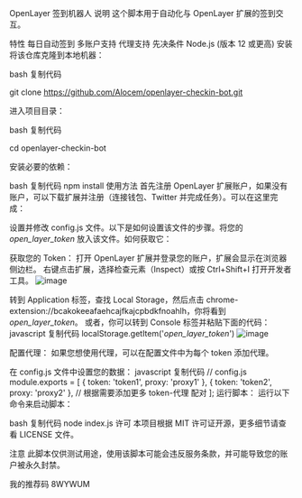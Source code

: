 OpenLayer 签到机器人
说明
这个脚本用于自动化与 OpenLayer 扩展的签到交互。

特性
每日自动签到
多账户支持
代理支持
先决条件
Node.js (版本 12 或更高)
安装
将该仓库克隆到本地机器：

bash
复制代码

git clone https://github.com/Alocem/openlayer-checkin-bot.git

进入项目目录：

bash
复制代码

cd openlayer-checkin-bot

安装必要的依赖：

bash
复制代码
npm install
使用方法
首先注册 OpenLayer 扩展账户，如果没有账户，可以下载扩展并注册（连接钱包、Twitter 并完成任务）。可以在这里完成：

设置并修改 config.js 文件。以下是如何设置该文件的步骤。将您的 _open_layer_token_ 放入该文件。如何获取它：

获取您的 Token：
打开 OpenLayer 扩展并登录您的账户，扩展会显示在浏览器侧边栏。
右键点击扩展，选择检查元素（Inspect）或按 Ctrl+Shift+I 打开开发者工具。
![image](https://github.com/user-attachments/assets/19da45bc-0d3a-475d-9a2b-b37980e5bbb5)

转到 Application 标签，查找 Local Storage，然后点击 chrome-extension://bcakokeeafaehcajfkajcpbdkfnoahlh，你将看到 _open_layer_token_。
或者，你可以转到 Console 标签并粘贴下面的代码：
javascript
复制代码
localStorage.getItem('_open_layer_token_')
![image](https://github.com/user-attachments/assets/fbb8fd30-bac9-44be-8775-f3a4898db3a8)

配置代理：
如果您想使用代理，可以在配置文件中为每个 token 添加代理。

在 config.js 文件中设置您的数据：
javascript
复制代码
// config.js
module.exports = [
  { token: 'token1', proxy: 'proxy1' },
  { token: 'token2', proxy: 'proxy2' },
  // 根据需要添加更多 token-代理 配对
];
运行脚本：
运行以下命令来启动脚本：

bash
复制代码
node index.js
许可
本项目根据 MIT 许可证开源，更多细节请查看 LICENSE 文件。

注意
此脚本仅供测试用途，使用该脚本可能会违反服务条款，并可能导致您的账户被永久封禁。

我的推荐码 8WYWUM
